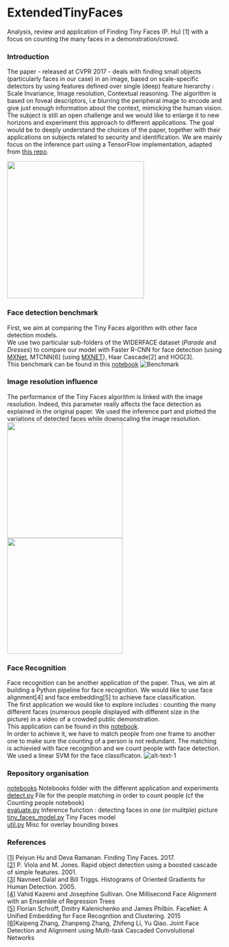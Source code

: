 # ExtendedTinyFaces
Analysis, review and application of Finding Tiny Faces (P. Hu) [1] with a focus on counting the many faces in a demonstration/crowd.

### Introduction
The paper - released at CVPR 2017 - deals with finding small objects (particularly faces in our case) in an image, 
based on scale-specific detectors by using features defined over single (deep) feature hierarchy : 
Scale Invariance, Image resolution, Contextual reasoning. The algorithm is based on foveal descriptors, i.e blurring the peripheral image to encode and give just enough information about the context, mimicking the human vision.   
The subject is still an open challenge and we would like to enlarge it to new horizons and experiment this approach to different applications. The goal would be to deeply understand the choices of the paper, together with their applications on subjects related to security and identification. We are mainly focus on the inference part using a TensorFlow implementation, adapted from [this repo](https://github.com/cydonia999/Tiny_Faces_in_Tensorflow).

<img src="https://github.com/alexattia/ExtendedTinyFaces/blob/master/data/92_TinyFaces.png" height="320">

### Face detection benchmark
First, we aim at comparing the Tiny Faces algorithm with other face detection models.  
We use two particular sub-folders of the WIDERFACE dataset (*Parade*  and *Dresses*) to compare our model with Faster R-CNN for face detection (using [MXNet](https://github.com/tornadomeet/mxnet-face), MTCNN[6] (using [MXNET](https://github.com/pangyupo/mxnet_mtcnn_face_detection)),  Haar Cascade[2] and HOG[3].  
This benchmark can be found in this [notebook](https://github.com/alexattia/ExtendedTinyFaces/blob/master/Face%20Detection%20algorithms%20comparison.ipynb)
![Benchmark](https://github.com/alexattia/ExtendedTinyFaces/blob/master/data/benchmark.png)

### Image resolution influence
The performance of the Tiny Faces algorithm is linked with the image resolution. Indeed, this parameter really affects the face detection as explained in the original paper. We used the inference part and plotted the variations of detected faces while downscaling the image resolution.  
<img src="https://github.com/alexattia/ExtendedTinyFaces/blob/master/data/Downscale_graph.png" height="270"> <img src="https://github.com/alexattia/ExtendedTinyFaces/blob/master/data/Downscaling.png" height="270">

### Face Recognition
Face recognition can be another application of the paper. Thus, we aim at building a Python pipeline for face recognition. 
We would like to use face alignment[4] and face embedding[5] to achieve face classification.   
The first application we would like to explore includes : counting the many different faces 
(numerous people displayed with different size in the picture) in a video of a crowded public demonstration.   
This application can be found in this 
[notebook](https://github.com/alexattia/ExtendedTinyFaces/blob/master/Counting%20in%20video.ipynb).  
In order to achieve it, we have to match people from one frame to another one to make sure the counting of a person is not redundant. The matching is achievied with face recognition and we count people with face detection. We used a linear SVM for the face classificaton.
![alt-text-1](https://github.com/alexattia/ExtendedTinyFaces/blob/master/data/TotalIncrementalCount.gif)

### Repository organisation
[notebooks](https://github.com/alexattia/ExtendedTinyFaces/tree/master/notebooks) Notebooks folder with the different application and experiments   
[detect.py](https://github.com/alexattia/ExtendedTinyFaces/blob/master/detect.py) File for the people matching in order to count people (cf the Counting people notebook)  
[evaluate.py](https://github.com/alexattia/ExtendedTinyFaces/blob/master/evaluate.py) Inference function : detecting faces in one (or mulitple) picture  
[tiny_faces_model.py](https://github.com/alexattia/ExtendedTinyFaces/blob/master/tiny_faces_model.py) Tiny Faces model  
[util.py](https://github.com/alexattia/ExtendedTinyFaces/blob/master/util.py) Misc for overlay bounding boxes

### References 
[[1]](https://arxiv.org/abs/1612.04402) Peiyun Hu and Deva Ramanan. Finding Tiny Faces. 2017.  
[[2]](https://www.cs.cmu.edu/~efros/courses/LBMV07/Papers/viola-cvpr-01.pdf) P. Viola and M. Jones. Rapid object detection using a boosted cascade of simple features. 2001.  
[[3]](http://lear.inrialpes.fr/people/triggs/pubs/Dalal-cvpr05.pdf) Navneet Dalal and Bill Triggs. Histograms of Oriented Gradients for Human Detection. 2005.  
[[4]](https://pdfs.semanticscholar.org/d78b/6a5b0dcaa81b1faea5fb0000045a62513567.pdf) Vahid Kazemi and Josephine Sullivan. One Millisecond Face Alignment with an Ensemble of Regression Trees  
[[5]](https://arxiv.org/abs/1503.03832) Florian Schroff, Dmitry Kalenichenko and James Philbin. FaceNet: A Unified Embedding for Face Recognition and Clustering. 2015  
[[6]](https://arxiv.org/abs/1604.02878)Kaipeng Zhang, Zhanpeng Zhang, Zhifeng Li, Yu Qiao. Joint Face Detection and Alignment using Multi-task Cascaded Convolutional Networks

